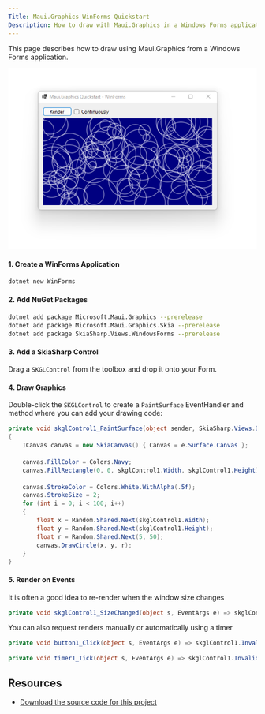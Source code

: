 ```yaml
---
Title: Maui.Graphics WinForms Quickstart
Description: How to draw with Maui.Graphics in a Windows Forms application
---
```


This page describes how to draw using Maui.Graphics from a Windows Forms application.

<div class='text-center img-border'>

![](maui-graphics-quickstart-winforms-2.png)

</div>

#### 1. Create a WinForms Application

```sh
dotnet new WinForms
```

#### 2. Add NuGet Packages

```sh
dotnet add package Microsoft.Maui.Graphics --prerelease
dotnet add package Microsoft.Maui.Graphics.Skia --prerelease
dotnet add package SkiaSharp.Views.WindowsForms --prerelease
```

#### 3. Add a SkiaSharp Control

Drag a `SKGLControl` from the toolbox and drop it onto your Form.

#### 4. Draw Graphics

Double-click the `SKGLControl` to create a `PaintSurface` EventHandler and method where you can add your drawing code:

```cs
private void skglControl1_PaintSurface(object sender, SkiaSharp.Views.Desktop.SKPaintGLSurfaceEventArgs e)
{
    ICanvas canvas = new SkiaCanvas() { Canvas = e.Surface.Canvas };

    canvas.FillColor = Colors.Navy;
    canvas.FillRectangle(0, 0, skglControl1.Width, skglControl1.Height);

    canvas.StrokeColor = Colors.White.WithAlpha(.5f);
    canvas.StrokeSize = 2;
    for (int i = 0; i < 100; i++)
    {
        float x = Random.Shared.Next(skglControl1.Width);
        float y = Random.Shared.Next(skglControl1.Height);
        float r = Random.Shared.Next(5, 50);
        canvas.DrawCircle(x, y, r);
    }
}
```

#### 5. Render on Events

It is often a good idea to re-render when the window size changes

```cs
private void skglControl1_SizeChanged(object s, EventArgs e) => skglControl1.Invalidate();
```

You can also request renders manually or automatically using a timer

```cs
private void button1_Click(object s, EventArgs e) => skglControl1.Invalidate();
```

```cs
private void timer1_Tick(object s, EventArgs e) => skglControl1.Invalidate();
```

## Resources

* [Download the source code for this project](https://github.com/swharden/Maui.Graphics/tree/main/projects)
